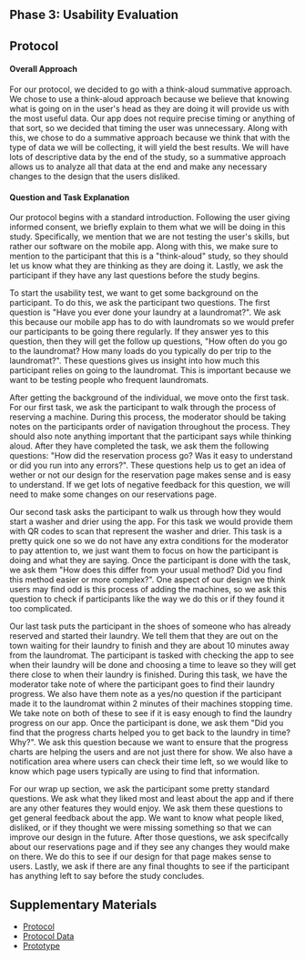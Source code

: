 ## Phase 3: Usability Evaluation

## Protocol

#### **Overall Approach**
For our protocol, we decided to go with a think-aloud summative approach. We chose to use a think-aloud approach because we believe that knowing what is going on in the user's head as they are doing it will provide us with the most useful data. Our app does not require precise timing or anything of that sort, so we decided that timing the user was unnecessary. Along with this, we chose to do a summative approach because we think that with the type of data we will be collecting, it will yield the best results. We will have lots of descriptive data by the end of the study, so a summative approach allows us to analyze all that data at the end and make any necessary changes to the design that the users disliked.

#### **Question and Task Explanation**

Our protocol begins with a standard introduction. Following the user giving informed consent, we briefly explain to them what we will be doing in this study. Specifically, we mention that we are not testing the user's skills, but rather our software on the mobile app. Along with this, we make sure to mention to the participant that this is a "think-aloud" study, so they should let us know what they are thinking as they are doing it. Lastly, we ask the participant if they have any last questions before the study begins.

To start the usability test, we want to get some background on the participant. To do this, we ask the participant two questions. The first question is "Have you ever done your laundry at a laundromat?". We ask this because our mobile app has to do with laundromats so we would prefer our participants to be going there regularly. If they answer yes to this question, then they will get the follow up questions, "How often do you go to the laundromat?
How many loads do you typically do per trip to the laundromat?". These questions gives us insight into how much this participant relies on going to the laundromat. This is important because we want to be testing people who frequent laundromats.

After getting the background of the individual, we move onto the first task. For our first task, we ask the participant to walk through the process of reserving a machine. During this process, the moderator should be taking notes on the participants order of navigation throughout the process. They should also note anything important that the participant says while thinking aloud. After they have completed the task, we ask them the following questions: "How did the reservation process go? Was it easy to understand or did you run into any errors?". These questions help us to get an idea of wether or not our design for the reservation page makes sense and is easy to understand. If we get lots of negative feedback for this question, we will need to make some changes on our reservations page.

Our second task asks the participant to walk us through how they would start a washer and drier using the app. For this task we would provide them with QR codes to scan that represent the washer and drier. This task is a pretty quick one so we do not have any extra conditions for the moderator to pay attention to, we just want them to focus on how the participant is doing and what they are saying. Once the participant is done with the task, we ask them "How does this differ from your usual method? Did you find this method easier or more complex?". One aspect of our design we think users may find odd is this process of adding the machines, so we ask this question to check if participants like the way we do this or if they found it too complicated.

Our last task puts the participant in the shoes of someone who has already reserved and started their laundry. We tell them that they are out on the town waiting for their laundry to finish and they are about 10 minutes away from the laundromat. The participant is tasked with checking the app to see when their laundry will be done and choosing a time to leave so they will get there close to when their laundry is finished. During this task, we have the moderator take note of where the participant goes to find their laundry progress. We also have them note as a yes/no question if the participant made it to the laundromat within 2 minutes of their machines stopping time. We take note on both of these to see if it is easy enough to find the laundry progress on our app. Once the participant is done, we ask them "Did you find that the progress charts helped you to get back to the laundry in time? Why?". We ask this question because we want to ensure that the progress charts are helping the users and are not just there for show. We also have a notification area where users can check their time left, so we would like to know which page users typically are using to find that information.

For our wrap up section, we ask the participant some pretty standard questions. We ask what they liked most and least about the app and if there are any other features they would enjoy. We ask them these questions to get general feedback about the app. We want to know what people liked, disliked, or if they thought we were missing something so that we can improve our design in the future. After those questions, we ask specifcally about our reservations page and if they see any changes they would make on there. We do this to see if our design for that page makes sense to users. Lastly, we ask if there are any final thoughts to see if the participant has anything left to say before the study concludes. 


## Supplementary Materials

* [Protocol](SupportingMaterials/Protocol.pdf)
* [Protocol Data](https://docs.google.com/spreadsheets/d/1nFU7jRKpZCLWjEWGuDZvNMgjDiB2P7lUNMw48olUvVg/edit?usp=sharing)
* [Prototype](https://xd.adobe.com/view/72935f84-d459-4b12-a4e3-f2c125af0e65-27c0/)
